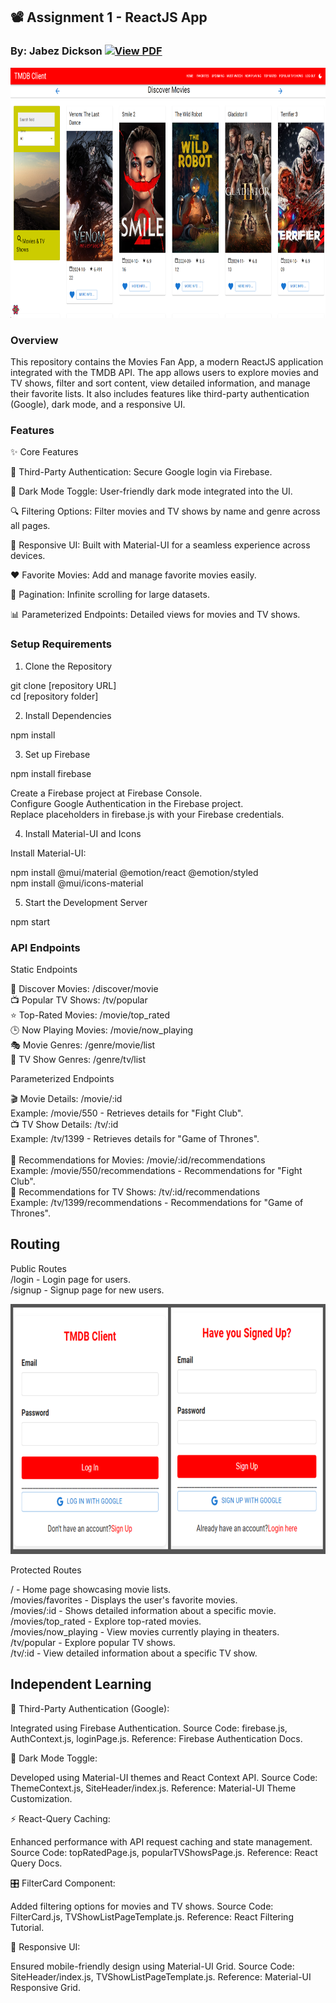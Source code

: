 ## 📽️ Assignment 1 - ReactJS App
### By: Jabez Dickson [![View PDF](https://img.shields.io/badge/View-Web_App_Development_TMDB-red)](./README.md)

<img src="movies/src/images/tmdb1.png" alt="My Image" width="800" height="400">

### Overview
This repository contains the Movies Fan App, a modern ReactJS application integrated with the TMDB API. The app allows users to explore movies and TV shows, filter and sort content, view detailed information, and manage their favorite lists. It also includes features like third-party authentication (Google), dark mode, and a responsive UI.

### Features
✨ Core Features

🔑 Third-Party Authentication: Secure Google login via Firebase.

🌙 Dark Mode Toggle: User-friendly dark mode integrated into the UI.

🔍 Filtering Options: Filter movies and TV shows by name and genre across all pages.

📱 Responsive UI: Built with Material-UI for a seamless experience across devices.

❤️ Favorite Movies: Add and manage favorite movies easily.

📜 Pagination: Infinite scrolling for large datasets.

📊 Parameterized Endpoints: Detailed views for movies and TV shows.

### Setup Requirements
1. Clone the Repository

git clone [repository URL]<br>
cd [repository folder]

2. Install Dependencies

npm install

3. Set up Firebase

npm install firebase

Create a Firebase project at Firebase Console.<br>
Configure Google Authentication in the Firebase project.<br>
Replace placeholders in firebase.js with your Firebase credentials.<br>

4. Install Material-UI and Icons

Install Material-UI:

npm install @mui/material @emotion/react @emotion/styled<br>
npm install @mui/icons-material

5. Start the Development Server

npm start

### API Endpoints

Static Endpoints

🎥 Discover Movies: /discover/movie<br>
📺 Popular TV Shows: /tv/popular<br>
⭐ Top-Rated Movies: /movie/top_rated<br>
🕒 Now Playing Movies: /movie/now_playing<br>
🎭 Movie Genres: /genre/movie/list<br>
📂 TV Show Genres: /genre/tv/list<br>

Parameterized Endpoints

🎬 Movie Details: /movie/:id<br>
Example: /movie/550 - Retrieves details for "Fight Club".<br>
📺 TV Show Details: /tv/:id<br>
Example: /tv/1399 - Retrieves details for "Game of Thrones".<br>
<br>
📡 Recommendations for Movies: /movie/:id/recommendations<br>
Example: /movie/550/recommendations - Recommendations for "Fight Club".<br>
📡 Recommendations for TV Shows: /tv/:id/recommendations<br>
Example: /tv/1399/recommendations - Recommendations for "Game of Thrones".<br>


## Routing
Public Routes<br>
/login - Login page for users.<br>
/signup - Signup page for new users.<br>

<img src="movies/src/images/tmdb4.png" alt="My Image" width="800" height="400">

Protected Routes

/ - Home page showcasing movie lists.<br>
/movies/favorites - Displays the user's favorite movies.<br>
/movies/:id - Shows detailed information about a specific movie.<br>
/movies/top_rated - Explore top-rated movies.<br>
/movies/now_playing - View movies currently playing in theaters.<br>
/tv/popular - Explore popular TV shows.<br>
/tv/:id - View detailed information about a specific TV show.<br>


## Independent Learning

🔑 Third-Party Authentication (Google):

Integrated using Firebase Authentication.
Source Code: firebase.js, AuthContext.js, loginPage.js.
Reference: Firebase Authentication Docs.

🌙 Dark Mode Toggle:

Developed using Material-UI themes and React Context API.
Source Code: ThemeContext.js, SiteHeader/index.js.
Reference: Material-UI Theme Customization.

⚡ React-Query Caching:

Enhanced performance with API request caching and state management.
Source Code: topRatedPage.js, popularTVShowsPage.js.
Reference: React Query Docs.

🎛️ FilterCard Component:

Added filtering options for movies and TV shows.
Source Code: FilterCard.js, TVShowListPageTemplate.js.
Reference: React Filtering Tutorial.

📱 Responsive UI:

Ensured mobile-friendly design using Material-UI Grid.
Source Code: SiteHeader/index.js, TVShowListPageTemplate.js.
Reference: Material-UI Responsive Grid.
